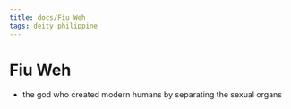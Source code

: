 ```yaml
---
title: docs/Fiu Weh
tags: deity philippine
---
```


# Fiu Weh
- the god who created modern humans by separating the sexual organs